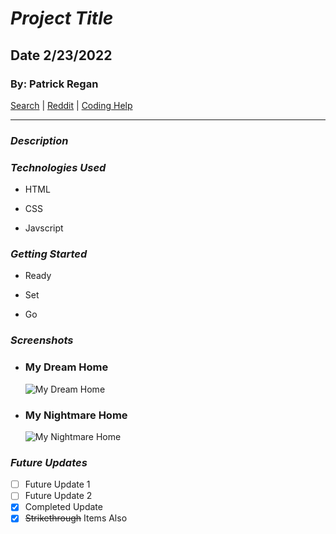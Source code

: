 # **_Project Title_**

## Date 2/23/2022

### By: Patrick Regan

[Search](http://duckduckgo.com) | [Reddit](http://reddit.com) | [Coding Help](http://w3schools.com)

---

### **_Description_**

### **_Technologies Used_**

- HTML

- CSS

- Javscript

### **_Getting Started_**

- Ready

- Set

- Go

### **_Screenshots_**

- ### My Dream Home

  ![My Dream Home](https://cdn10.phillymag.com/wp-content/uploads/sites/3/2019/01/lokal-a-frame-cabin.jpg)

- ### My Nightmare Home
  ![My Nightmare Home](https://1funny.com/wp-content/uploads/2010/05/bad-teeth-house-e1272839635713.jpg)

### **_Future Updates_**

- [ ] Future Update 1
- [ ] Future Update 2
- [x] Completed Update
- [x] ~~Strikethrough~~ Items Also

